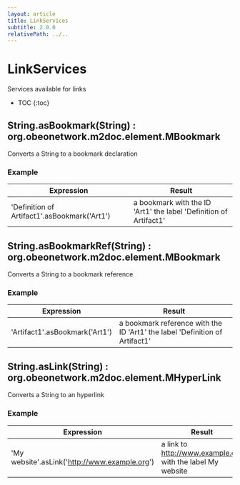 ```yaml
---
layout: article
title: LinkServices
subtitle: 2.0.0
relativePath: ../..
---
```


<!--
/********************************************************************************
** Copyright (c) 2015 Obeo.
** All rights reserved. This program and the accompanying materials
** are made available under the terms of the Eclipse Public License v1.0
** which accompanies this distribution, and is available at
** http://www.eclipse.org/legal/epl-v10.html
**
** Contributors:
**    Stephane Begaudeau (Obeo) - initial API and implementation
*********************************************************************************/
-->

# LinkServices

Services available for links

* TOC
{:toc}

## String.asBookmark(String) : org.obeonetwork.m2doc.element.MBookmark

Converts a String to a bookmark declaration

### Example

| Expression | Result |
| ---------- | ------ |
| 'Definition of Artifact1'.asBookmark('Art1') | a bookmark with the ID 'Art1' the label 'Definition of Artifact1' |

## String.asBookmarkRef(String) : org.obeonetwork.m2doc.element.MBookmark

Converts a String to a bookmark reference

### Example

| Expression | Result |
| ---------- | ------ |
| 'Artifact1'.asBookmark('Art1') | a bookmark reference with the ID 'Art1' the label 'Definition of Artifact1' |

## String.asLink(String) : org.obeonetwork.m2doc.element.MHyperLink

Converts a String to an hyperlink

### Example

| Expression | Result |
| ---------- | ------ |
| 'My website'.asLink('http://www.example.org') | a link to http://www.example.org with the label My website |



